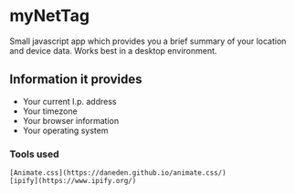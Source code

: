 # myNetTag

Small javascript app which provides you a brief summary of your location and device data. Works best in a desktop environment.

## Information it provides

- Your current I.p. address
- Your timezone
- Your browser information
- Your operating system

### Tools used

```
[Animate.css](https://daneden.github.io/animate.css/)
[ipify](https://www.ipify.org/)

```
